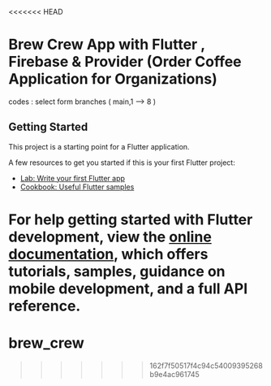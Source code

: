 <<<<<<< HEAD
# Brew Crew App with Flutter , Firebase & Provider (Order Coffee Application for Organizations)

codes : select form branches ( main,1 --> 8 )

## Getting Started

This project is a starting point for a Flutter application.

A few resources to get you started if this is your first Flutter project:

- [Lab: Write your first Flutter app](https://docs.flutter.dev/get-started/codelab)
- [Cookbook: Useful Flutter samples](https://docs.flutter.dev/cookbook)

For help getting started with Flutter development, view the
[online documentation](https://docs.flutter.dev/), which offers tutorials,
samples, guidance on mobile development, and a full API reference.
=======
# brew_crew
>>>>>>> 162f7f50517f4c94c54009395268b9e4ac961745

